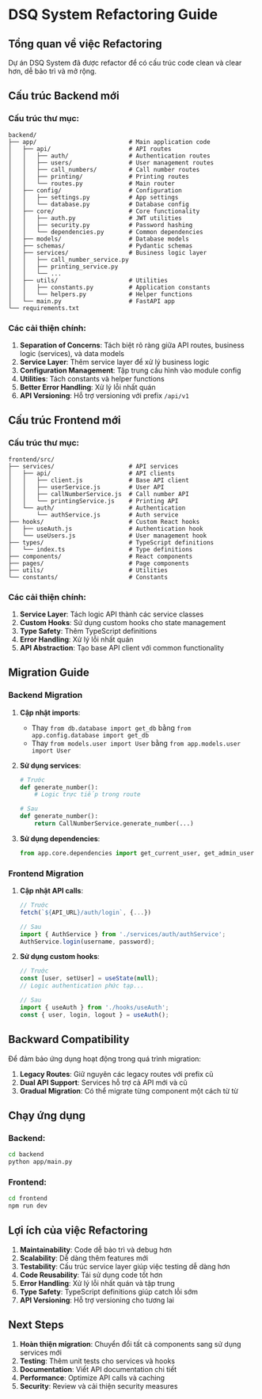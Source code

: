 # DSQ System Refactoring Guide

## Tổng quan về việc Refactoring

Dự án DSQ System đã được refactor để có cấu trúc code clean và clear hơn, dễ bảo trì và mở rộng.

## Cấu trúc Backend mới

### Cấu trúc thư mục:
```
backend/
├── app/                          # Main application code
│   ├── api/                      # API routes
│   │   ├── auth/                 # Authentication routes
│   │   ├── users/                # User management routes
│   │   ├── call_numbers/         # Call number routes
│   │   ├── printing/             # Printing routes
│   │   └── routes.py             # Main router
│   ├── config/                   # Configuration
│   │   ├── settings.py           # App settings
│   │   └── database.py           # Database config
│   ├── core/                     # Core functionality
│   │   ├── auth.py               # JWT utilities
│   │   ├── security.py           # Password hashing
│   │   └── dependencies.py       # Common dependencies
│   ├── models/                   # Database models
│   ├── schemas/                  # Pydantic schemas
│   ├── services/                 # Business logic layer
│   │   ├── call_number_service.py
│   │   ├── printing_service.py
│   │   └── ...
│   ├── utils/                    # Utilities
│   │   ├── constants.py          # Application constants
│   │   └── helpers.py            # Helper functions
│   └── main.py                   # FastAPI app
└── requirements.txt
```

### Các cải thiện chính:

1. **Separation of Concerns**: Tách biệt rõ ràng giữa API routes, business logic (services), và data models
2. **Service Layer**: Thêm service layer để xử lý business logic
3. **Configuration Management**: Tập trung cấu hình vào module config
4. **Utilities**: Tách constants và helper functions
5. **Better Error Handling**: Xử lý lỗi nhất quán
6. **API Versioning**: Hỗ trợ versioning với prefix `/api/v1`

## Cấu trúc Frontend mới

### Cấu trúc thư mục:
```
frontend/src/
├── services/                     # API services
│   ├── api/                      # API clients
│   │   ├── client.js             # Base API client
│   │   ├── userService.js        # User API
│   │   ├── callNumberService.js  # Call number API
│   │   └── printingService.js    # Printing API
│   └── auth/                     # Authentication
│       └── authService.js        # Auth service
├── hooks/                        # Custom React hooks
│   ├── useAuth.js                # Authentication hook
│   └── useUsers.js               # User management hook
├── types/                        # TypeScript definitions
│   └── index.ts                  # Type definitions
├── components/                   # React components
├── pages/                        # Page components
├── utils/                        # Utilities
└── constants/                    # Constants
```

### Các cải thiện chính:

1. **Service Layer**: Tách logic API thành các service classes
2. **Custom Hooks**: Sử dụng custom hooks cho state management
3. **Type Safety**: Thêm TypeScript definitions
4. **Error Handling**: Xử lý lỗi nhất quán
5. **API Abstraction**: Tạo base API client với common functionality

## Migration Guide

### Backend Migration

1. **Cập nhật imports**: 
   - Thay `from db.database import get_db` bằng `from app.config.database import get_db`
   - Thay `from models.user import User` bằng `from app.models.user import User`

2. **Sử dụng services**:
   ```python
   # Trước
   def generate_number():
       # Logic trực tiếp trong route
   
   # Sau
   def generate_number():
       return CallNumberService.generate_number(...)
   ```

3. **Sử dụng dependencies**:
   ```python
   from app.core.dependencies import get_current_user, get_admin_user
   ```

### Frontend Migration

1. **Cập nhật API calls**:
   ```javascript
   // Trước
   fetch(`${API_URL}/auth/login`, {...})
   
   // Sau
   import { AuthService } from './services/auth/authService';
   AuthService.login(username, password);
   ```

2. **Sử dụng custom hooks**:
   ```javascript
   // Trước
   const [user, setUser] = useState(null);
   // Logic authentication phức tạp...
   
   // Sau
   import { useAuth } from './hooks/useAuth';
   const { user, login, logout } = useAuth();
   ```

## Backward Compatibility

Để đảm bảo ứng dụng hoạt động trong quá trình migration:

1. **Legacy Routes**: Giữ nguyên các legacy routes với prefix cũ
2. **Dual API Support**: Services hỗ trợ cả API mới và cũ
3. **Gradual Migration**: Có thể migrate từng component một cách từ từ

## Chạy ứng dụng

### Backend:
```bash
cd backend
python app/main.py
```

### Frontend:
```bash
cd frontend
npm run dev
```

## Lợi ích của việc Refactoring

1. **Maintainability**: Code dễ bảo trì và debug hơn
2. **Scalability**: Dễ dàng thêm features mới
3. **Testability**: Cấu trúc service layer giúp việc testing dễ dàng hơn
4. **Code Reusability**: Tái sử dụng code tốt hơn
5. **Error Handling**: Xử lý lỗi nhất quán và tập trung
6. **Type Safety**: TypeScript definitions giúp catch lỗi sớm
7. **API Versioning**: Hỗ trợ versioning cho tương lai

## Next Steps

1. **Hoàn thiện migration**: Chuyển đổi tất cả components sang sử dụng services mới
2. **Testing**: Thêm unit tests cho services và hooks
3. **Documentation**: Viết API documentation chi tiết
4. **Performance**: Optimize API calls và caching
5. **Security**: Review và cải thiện security measures
